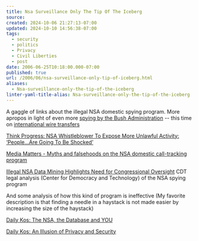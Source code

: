 ```yaml
---
title: Nsa Surveillance Only The Tip Of The Iceberg
source: 
created: 2024-10-06 21:27:13-07:00
updated: 2024-10-10 14:56:38-07:00
tags:
  - security
  - politics
  - Privacy
  - Civil Liberties
  - post
date: 2006-06-25T10:18:00.000-07:00
published: true
url: /2006/06/nsa-surveillance-only-tip-of-iceberg.html
aliases:
  - Nsa-surveillance-only-the-tip-of-the-iceberg
linter-yaml-title-alias: Nsa-surveillance-only-the-tip-of-the-iceberg
---
```



A gaggle of links about the illegal NSA domestic spying program. More apropos in light of even more [spying by the Bush Administration](https://www.aclu.org/safefree/spying/25984prs20060623.html) -- this time on [international wire transfers](https://www.boston.com/news/nation/washington/articles/2006/06/25/search_of_banking_records_raises_privacy_concerns/)  
  
[Think Progress: NSA Whistleblower To Expose More Unlawful Activity: ‘People…Are Going To Be Shocked’](https://thinkprogress.org/2006/05/12/more-unlawful-activity/ "Think Progress: NSA Whistleblower To Expose More Unlawful Activity: ‘People…Are Going To Be Shocked’")  
  
[Media Matters - Myths and falsehoods on the NSA domestic call-tracking program](https://mediamatters.org/items/200605120018 "Media Matters - Myths and falsehoods on the NSA domestic call-tracking program")  
  
[Illegal NSA Data Mining Highlights Need for Congressional Oversight](https://www.cdt.org/publications/policyposts/2006/8) CDT legal analysis (Center for Democracy and Technology) of the NSA spying program  
  
And some analysis of how this kind of program is ineffective (My favorite description is that finding a needle in a haystack is not made easier by increasing the size of the haystack)  
  
[Daily Kos: The NSA, the Database and YOU](https://www.dailykos.com/storyonly/2006/5/12/123644/354 "Daily Kos: The NSA, the Database and YOU")  
  
[Daily Kos: An Illusion of Privacy and Security](https://www.dailykos.com/storyonly/2006/5/12/10344/5885 "Daily Kos: An Illusion of Privacy and Security")